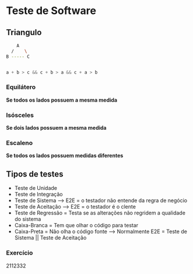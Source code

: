 # Teste de Software

## **Triangulo**

```bash
    A
  /    \ 
B ----- C

```

```go

a + b > c && c + b > a && c + a > b

```

### Equilátero 

**Se todos os lados possuem a mesma medida**

### Isósceles
**Se dois lados possuem a mesma medida**

### Escaleno
**Se todos os lados possuem medidas diferentes**

## Tipos de testes

- Teste de Unidade
- Teste de Integração
- Teste de Sistema   --> E2E = o testador não entende da regra de negócio
- Teste de Aceitação --> E2E = o testador é o clente 
- Teste de Regressão  = Testa se as alterações não regridem a qualidade do sistema  
- Caixa-Branca = Tem que olhar o código para testar
- Caixa-Preta  =  Não olha o código fonte --> Normalmente E2E = Teste de Sistema || Teste de Aceitação

### Exercício
2112332
